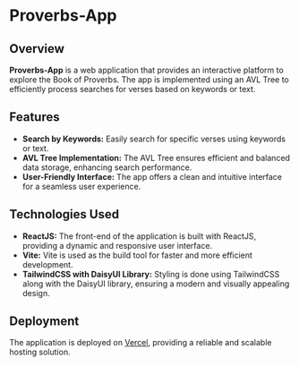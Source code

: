 # Proverbs-App

## Overview

**Proverbs-App** is a web application that provides an interactive platform to explore the Book of Proverbs. The app is implemented using an AVL Tree to efficiently process searches for verses based on keywords or text.

## Features

- **Search by Keywords:** Easily search for specific verses using keywords or text.
- **AVL Tree Implementation:** The AVL Tree ensures efficient and balanced data storage, enhancing search performance.
- **User-Friendly Interface:** The app offers a clean and intuitive interface for a seamless user experience.

## Technologies Used

- **ReactJS:** The front-end of the application is built with ReactJS, providing a dynamic and responsive user interface.
- **Vite:** Vite is used as the build tool for faster and more efficient development.
- **TailwindCSS with DaisyUI Library:** Styling is done using TailwindCSS along with the DaisyUI library, ensuring a modern and visually appealing design.

## Deployment

The application is deployed on [Vercel](https://vercel.com/), providing a reliable and scalable hosting solution.